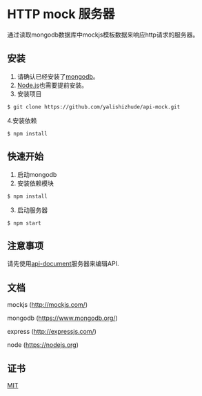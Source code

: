# HTTP mock 服务器

通过读取mongodb数据库中mockjs模板数据来响应http请求的服务器。

## 安装

1. 请确认已经安装了[mongodb](https://www.mongodb.org/)。
2. [Node.js](https://nodejs.org)也需要提前安装。
3. 安装项目
```
$ git clone https://github.com/yalishizhude/api-mock.git
```
4.安装依赖
```
$ npm install
```

## 快速开始

1. 启动mongodb
2. 安装依赖模块

```
$ npm install
```

3. 启动服务器

```
$ npm start
```

## 注意事项

请先使用[api-document](https://github.com/yalishizhude/api-document)服务器来编辑API.

## 文档

mockjs (http://mockjs.com/)

mongodb (https://www.mongodb.org/)

express (http://expressjs.com/)

node (https://nodejs.org)

## 证书

  [MIT](LICENSE)
